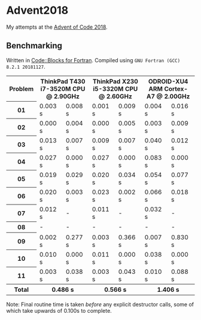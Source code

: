 # Advent2018
My attempts at the [Advent of Code 2018](https://adventofcode.com/2018).

## Benchmarking

Written in [Code::Blocks for Fortran](http://http://cbfortran.sourceforge.net/).
Compiled using `GNU Fortran (GCC) 8.2.1 20181127`.

<table>
<tr><th>Problem</th><th colspan=2>ThinkPad T430<br>i7-3520M CPU @ 2.90GHz</th><th colspan=2>ThinkPad X230<br>i5-3320M CPU @ 2.60GHz</th><th colspan=2>ODROID-XU4<br>ARM Cortex-A7 @ 2.00GHz</th></tr>
<tr></tr>
<tr><th>01</th><td>0.003 s</td><td>0.008 s</td><td>0.001 s</td><td>0.009 s</td><td>0.004 s</td><td>0.016 s</td></tr>
<tr><th>02</th><td>0.000 s</td><td>0.004 s</td><td>0.000 s</td><td>0.005 s</td><td>0.003 s</td><td>0.009 s</td></tr>
<tr><th>03</th><td>0.013 s</td><td>0.007 s</td><td>0.009 s</td><td>0.007 s</td><td>0.040 s</td><td>0.012 s</td></tr>
<tr><th>04</th><td>0.027 s</td><td>0.000 s</td><td>0.027 s</td><td>0.000 s</td><td>0.083 s</td><td>0.000 s</td></tr>
<tr><th>05</th><td>0.019 s</td><td>0.029 s</td><td>0.020 s</td><td>0.034 s</td><td>0.054 s</td><td>0.077 s</td></tr>
<tr><th>06</th><td>0.020 s</td><td>0.003 s</td><td>0.023 s</td><td>0.002 s</td><td>0.066 s</td><td>0.018 s</td></tr>
<tr><th>07</th><td>0.012 s</td><td> -     </td><td>0.011 s</td><td> -     </td><td>0.032 s</td><td> -     </td></tr>
<tr><th>08</th><td>-      </td><td> -     </td><td> -     </td><td> -     </td><td> -     </td><td> -     </td></tr>
<tr><th>09</th><td>0.002 s</td><td>0.277 s</td><td>0.003 s</td><td>0.366 s</td><td>0.007 s</td><td>0.830 s</td></tr>
<tr><th>10</th><td>0.010 s</td><td>0.000 s</td><td>0.011 s</td><td>0.000 s</td><td>0.038 s</td><td>0.000 s</td></tr>
<tr><th>11</th><td>0.003 s</td><td>0.038 s</td><td>0.003 s</td><td>0.043 s</td><td>0.010 s</td><td>0.088 s</td></tr>
<tr></tr>
<tr><th>Total</th><th colspan=2 align="center">0.486 s</th><th colspan=2>0.566 s</th><th colspan=2>1.406 s</th></tr>
</table>

Note: Final routine time is taken *before* any explicit destructor calls, some of which take upwards of 0.100s to complete.
